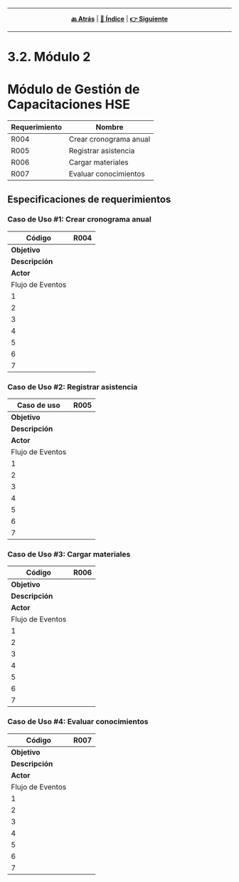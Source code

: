 <hr>
<div align="center">
 
[**🔙 Atrás**](../3.1/3.1.md) | [**📜 Índice**](../../README.md) | [**👉 Siguiente**](../3.3/3.3.md)

</div>
<hr>

# 3.2. Módulo 2

<h1>Módulo de Gestión de Capacitaciones HSE</h1>

| Requerimiento | Nombre |
|---------------|--------|
| R004 | Crear cronograma anual |
| R005 | Registrar asistencia |
| R006 | Cargar materiales |
| R007 | Evaluar conocimientos |

## Especificaciones de requerimientos <br>
### Caso de Uso #1: Crear cronograma anual

| Código | R004 |
|--------|------|
| **Objetivo** |  |
| **Descripción** |  |
| **Actor** |  |
| Flujo de Eventos |
| 1 | |
| 2 | |
| 3 | |
| 4 | |
| 5 | |
| 6 | |
| 7 | |

### Caso de Uso #2: Registrar asistencia
| Caso de uso | R005 |
|-------------|---------------------------|
| **Objetivo** |  |
| **Descripción** |  |
| **Actor** |  |
| Flujo de Eventos |
| 1 | |
| 2 | |
| 3 | |
| 4 | |
| 5 | |
| 6 | |
| 7 | |


### Caso de Uso #3: Cargar materiales
| Código | R006 |
|--------|------|
| **Objetivo** |  |
| **Descripción** |  |
| **Actor** |  |
| Flujo de Eventos |
| 1 | |
| 2 | |
| 3 | |
| 4 | |
| 5 | |
| 6 | |
| 7 | |


### Caso de Uso #4: Evaluar conocimientos	
| Código | R007 |
|--------|------|
| **Objetivo** |  |
| **Descripción** |  |
| **Actor** |  |
| Flujo de Eventos |
| 1 | |
| 2 | |
| 3 | |
| 4 | |
| 5 | |
| 6 | |
| 7 | |
